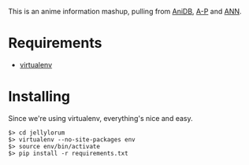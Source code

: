 This is an anime information mashup, pulling from [AniDB], [A-P] and [ANN].

[AniDB]: http://anidb.net
[A-P]: http://anime-planet.com
[ANN]: http://animenewsnetwork.com

# Requirements #

* [virtualenv]

[virtualenv]: http://pypi.python.org/pypi/virtualenv

# Installing #

Since we're using virtualenv, everything's nice and easy.

	$> cd jellylorum
	$> virtualenv --no-site-packages env
	$> source env/bin/activate
	$> pip install -r requirements.txt

